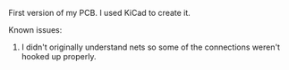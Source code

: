 First version of my PCB. I used KiCad to create it.

Known issues:
1. I didn't originally understand nets so some of the connections weren't hooked up properly.